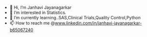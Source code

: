 - 👋 Hi, I’m Janhavi Jayanagarkar
- 👀 I’m interested in Statistics.
- 🌱 I’m currently learning..SAS,Clinical Trials,Quality Control,Python
- 📫 How to reach me @www.linkedin.com/in/janhavi-jayanagarkar-b65067240

<!---
12janhavi/12janhavi is a ✨ special ✨ repository because its `README.md` (this file) appears on your GitHub profile.
You can click the Preview link to take a look at your changes.
--->

